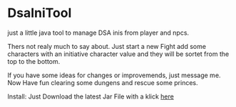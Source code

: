 # DsaIniTool
just a little java tool to manage DSA inis from player and npcs. 

Thers not realy much to say about. Just start a new Fight add some characters with an initiative 
character value and they will be sortet from the top to the bottom.

If you have some ideas for changes or improvemends, just message me. Now Have fun clearing some dungens and rescue some princes.

Install:
Just Download the latest Jar File with a klick [here](../raw/master/DSA-iniToolBeta.jar)
